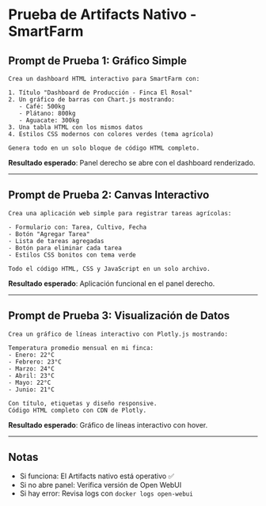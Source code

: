 # Prueba de Artifacts Nativo - SmartFarm

## Prompt de Prueba 1: Gráfico Simple

```
Crea un dashboard HTML interactivo para SmartFarm con:

1. Título "Dashboard de Producción - Finca El Rosal"
2. Un gráfico de barras con Chart.js mostrando:
   - Café: 500kg
   - Plátano: 800kg
   - Aguacate: 300kg
3. Una tabla HTML con los mismos datos
4. Estilos CSS modernos con colores verdes (tema agrícola)

Genera todo en un solo bloque de código HTML completo.
```

**Resultado esperado**: Panel derecho se abre con el dashboard renderizado.

---

## Prompt de Prueba 2: Canvas Interactivo

```
Crea una aplicación web simple para registrar tareas agrícolas:

- Formulario con: Tarea, Cultivo, Fecha
- Botón "Agregar Tarea"
- Lista de tareas agregadas
- Botón para eliminar cada tarea
- Estilos CSS bonitos con tema verde

Todo el código HTML, CSS y JavaScript en un solo archivo.
```

**Resultado esperado**: Aplicación funcional en el panel derecho.

---

## Prompt de Prueba 3: Visualización de Datos

```
Crea un gráfico de líneas interactivo con Plotly.js mostrando:

Temperatura promedio mensual en mi finca:
- Enero: 22°C
- Febrero: 23°C
- Marzo: 24°C
- Abril: 23°C
- Mayo: 22°C
- Junio: 21°C

Con título, etiquetas y diseño responsive.
Código HTML completo con CDN de Plotly.
```

**Resultado esperado**: Gráfico de líneas interactivo con hover.

---

## Notas

- Si funciona: El Artifacts nativo está operativo ✅
- Si no abre panel: Verifica versión de Open WebUI
- Si hay error: Revisa logs con `docker logs open-webui`
